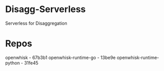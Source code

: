 # Disagg-Serverless
Serverless for Disaggregation

# Repos
openwhisk - 67b3b1
openwhisk-runtime-go - 13be9e
openwhisk-runtime-python - 31fe45
